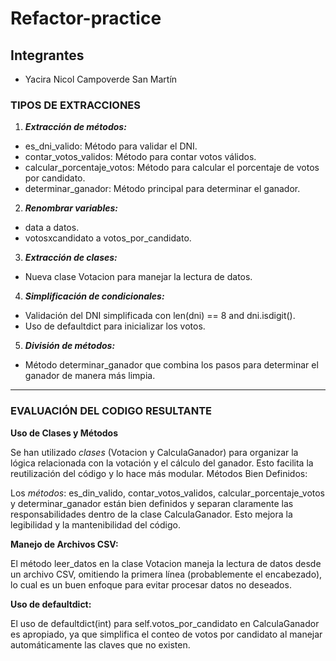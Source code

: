 # Refactor-practice
## Integrantes
- Yacira Nicol Campoverde San Martín

### TIPOS DE EXTRACCIONES 

1. ***Extracción de métodos:***

- es_dni_valido: Método para validar el DNI.
- contar_votos_validos: Método para contar votos válidos.
- calcular_porcentaje_votos: Método para calcular el porcentaje de votos por candidato.
- determinar_ganador: Método principal para determinar el ganador.

2. ***Renombrar variables:***

- data a datos.
- votosxcandidato a votos_por_candidato.

3. ***Extracción de clases:***

- Nueva clase Votacion para manejar la lectura de datos.

4. ***Simplificación de condicionales:***

- Validación del DNI simplificada con len(dni) == 8 and dni.isdigit().
- Uso de defaultdict para inicializar los votos.

5. ***División de métodos:***

- Método determinar_ganador que combina los pasos para determinar el ganador de manera más limpia.

-----------------------------------------------------------------------
### EVALUACIÓN DEL CODIGO RESULTANTE
**Uso de Clases y Métodos**

Se han utilizado *clases* (Votacion y CalculaGanador) para organizar la lógica relacionada con la votación y el cálculo del ganador. Esto facilita la reutilización del código y lo hace más modular.
Métodos Bien Definidos:

Los *métodos*:
es_din_valido, contar_votos_validos, calcular_porcentaje_votos y determinar_ganador están bien definidos y separan claramente las responsabilidades dentro de la clase CalculaGanador. Esto mejora la legibilidad y la mantenibilidad del código.

**Manejo de Archivos CSV:**

El método leer_datos en la clase Votacion maneja la lectura de datos desde un archivo CSV, omitiendo la primera línea (probablemente el encabezado), lo cual es un buen enfoque para evitar procesar datos no deseados.  

**Uso de defaultdict:**

El uso de defaultdict(int) para self.votos_por_candidato en CalculaGanador es apropiado, ya que simplifica el conteo de votos por candidato al manejar automáticamente las claves que no existen.


